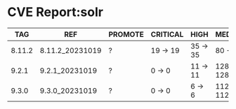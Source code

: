 # CVE Report:solr
|  TAG   |       REF       | PROMOTE | CRITICAL |   HIGH   |   MEDIUM   |   LOW    | UNKNOWN |
|--------|-----------------|---------|----------|----------|------------|----------|---------|
| 8.11.2 | 8.11.2_20231019 | ?       | 19 -> 19 | 35 -> 35 | 80 -> 80   | 39 -> 39 | 0 -> 0  |
| 9.2.1  | 9.2.1_20231019  | ?       | 0 -> 0   | 11 -> 11 | 128 -> 128 | 61 -> 61 | 0 -> 0  |
| 9.3.0  | 9.3.0_20231019  | ?       | 0 -> 0   | 6 -> 6   | 112 -> 112 | 61 -> 61 | 0 -> 0  |
